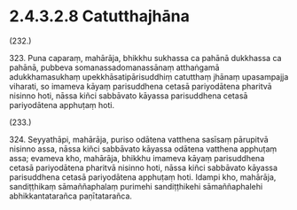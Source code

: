 # 2.4.3.2.8 Catutthajhāna

(232.)

323\. Puna caparaṃ, mahārāja, bhikkhu sukhassa ca pahānā dukkhassa ca pahānā, pubbeva somanassadomanassānaṃ atthaṅgamā adukkhamasukhaṃ upekkhāsatipārisuddhiṃ catutthaṃ jhānaṃ upasampajja viharati, so imameva kāyaṃ parisuddhena cetasā pariyodātena pharitvā nisinno hoti, nāssa kiñci sabbāvato kāyassa parisuddhena cetasā pariyodātena apphuṭaṃ hoti.

(233.)

324\. Seyyathāpi, mahārāja, puriso odātena vatthena sasīsaṃ pārupitvā nisinno assa, nāssa kiñci sabbāvato kāyassa odātena vatthena apphuṭaṃ assa; evameva kho, mahārāja, bhikkhu imameva kāyaṃ parisuddhena cetasā pariyodātena pharitvā nisinno hoti, nāssa kiñci sabbāvato kāyassa parisuddhena cetasā pariyodātena apphuṭaṃ hoti. Idampi kho, mahārāja, sandiṭṭhikaṃ sāmaññaphalaṃ purimehi sandiṭṭhikehi sāmaññaphalehi abhikkantatarañca paṇītatarañca.
